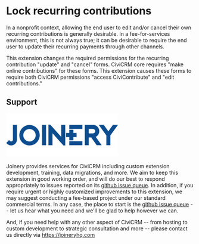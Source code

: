 # Lock recurring contributions

In a nonprofit context, allowing the end user to edit and/or cancel their own recurring
contributions is generally desirable. In a fee-for-services environment, this is
not always true; it can be desirable to require the end user to update their
recurring payments through other channels.

This extension changes the required permissions for the recurring contribution 
"update" and "cancel" forms. CiviCRM core requires "make online contributions" for
these forms. This extension causes these forms to require both CiviCRM permissions 
"access CiviContribute" and "edit contributions."

## Support
![screenshot](/images/joinery-logo.png)

Joinery provides services for CiviCRM including custom extension development, training, data migrations, and more. We aim to keep this extension in good working order, and will do our best to respond appropriately to issues reported on its [github issue queue](https://github.com/twomice/com.joineryhq.contribrecurlock/issues). In addition, if you require urgent or highly customized improvements to this extension, we may suggest conducting a fee-based project under our standard commercial terms.  In any case, the place to start is the [github issue queue](https://github.com/twomice/com.joineryhq.contribrecurlock/issues) -- let us hear what you need and we'll be glad to help however we can.

And, if you need help with any other aspect of CiviCRM -- from hosting to custom development to strategic consultation and more -- please contact us directly via https://joineryhq.com
